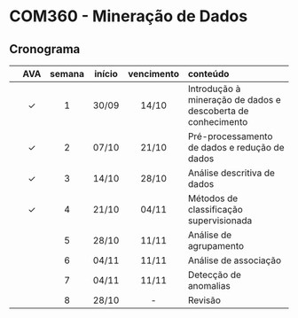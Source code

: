 # COM360 - Mineração de Dados

## Cronograma

|   | AVA | semana | início | vencimento | conteúdo |
|:---:|:---:|:---:|:---:|:---:|:---|
|  | &check; | 1 | 30/09 | 14/10 | Introdução à mineração de dados e descoberta de conhecimento |
|  | &check; | 2 | 07/10 | 21/10 | Pré-processamento de dados e redução de dados |
|  | &check; | 3 | 14/10 | 28/10 | Análise descritiva de dados |
|  | &check; | 4 | 21/10 | 04/11 | Métodos de classificação supervisionada |
|  |  | 5 | 28/10 | 11/11 | Análise de agrupamento |
|  |  | 6 | 04/11 | 11/11 | Análise de associação |
|  |  | 7 | 04/11 | 11/11 | Detecção de anomalias |
|  |  | 8 | 28/10 | - | Revisão |
